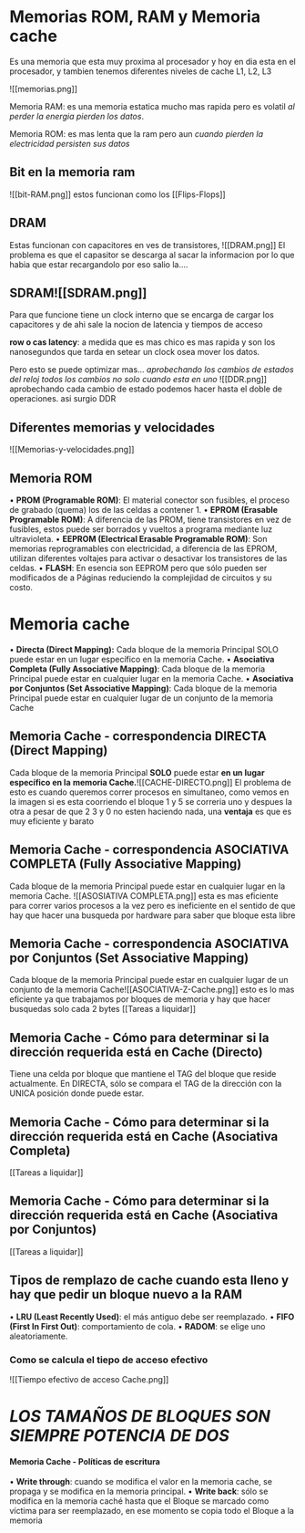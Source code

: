 # Memorias ROM, RAM y Memoria cache
Es una memoria que esta muy proxima al procesador y hoy en dia esta en el procesador, y tambien tenemos diferentes niveles de cache L1, L2, L3

![[memorias.png]]

Memoria RAM: es una memoria estatica mucho mas rapida pero es volatil *al perder la energia pierden los datos*.

Memoria ROM: es mas lenta que la ram pero aun *cuando pierden la electricidad persisten sus datos*

## Bit en la memoria ram
![[bit-RAM.png]]
	 estos funcionan como los [[Flips-Flops]]

## DRAM
Estas funcionan con capacitores en ves de transistores, 
![[DRAM.png]]
	El problema es que el capasitor se descarga al sacar la informacion por lo que habia que estar recargandolo por eso salio la....
## SDRAM![[SDRAM.png]]
Para que funcione tiene un clock interno que se encarga de cargar los capacitores y de ahi sale la nocion de latencia y tiempos de acceso 

**row o cas latency**: a medida que es mas chico es mas rapida y son los nanosegundos que tarda en setear un clock osea mover los datos. 

Pero esto se puede optimizar mas... *aprobechando los cambios de estados del reloj todos los cambios no solo cuando esta en uno* ![[DDR.png]]
aprobechando cada cambio de estado podemos hacer hasta el doble de operaciones. asi surgio DDR 

## Diferentes memorias y velocidades 
![[Memorias-y-velocidades.png]]

## Memoria ROM 
• **PROM (Programable ROM)**: El material conector son fusibles, el proceso de grabado (quema) los de las celdas a contener 1.
• **EPROM (Erasable Programable ROM)**: A diferencia de las PROM, tiene transistores en vez de fusibles, estos puede ser borrados y vueltos a programa mediante luz ultravioleta.
• **EEPROM (Electrical Erasable Programable ROM)**: Son memorias reprogramables con electricidad, a diferencia de las EPROM, utilizan diferentes voltajes para activar o desactivar los transistores de las celdas.
• **FLASH**: En esencia son EEPROM pero que sólo pueden ser modificados de a Páginas reduciendo la complejidad de circuitos y su costo.


# Memoria cache
• **Directa (Direct Mapping):** Cada bloque de la memoria Principal SOLO puede estar en un lugar específico en la memoria Cache.
• **Asociativa Completa (Fully Associative Mapping)**: Cada bloque de la memoria Principal puede estar en cualquier lugar en la memoria Cache.
• **Asociativa por Conjuntos (Set Associative Mapping)**: Cada bloque de la memoria Principal puede estar en cualquier lugar de un conjunto de la memoria Cache

## Memoria Cache - correspondencia DIRECTA (Direct Mapping)
Cada bloque de la memoria Principal **SOLO** puede estar **en un lugar específico en la**
**memoria Cache.**![[CACHE-DIRECTO.png]]
El problema de esto es cuando queremos correr procesos en simultaneo, como vemos en la imagen si es esta coorriendo el bloque 1 y 5 se correria uno y despues la otra a pesar de que 2 3 y 0 no esten haciendo nada, una **ventaja** es que es muy eficiente y barato 

## Memoria Cache - correspondencia ASOCIATIVA COMPLETA (Fully Associative Mapping)
Cada bloque de la memoria Principal puede estar en cualquier lugar en la memoria Cache.
![[ASOSIATIVA COMPLETA.png]]
esta es mas eficiente para correr varios procesos a la vez pero es ineficiente en el sentido de que hay que hacer una busqueda por hardware para saber que bloque esta libre 

## Memoria Cache - correspondencia ASOCIATIVA por Conjuntos (Set Associative Mapping)
Cada bloque de la memoria Principal puede estar en cualquier lugar de un conjunto de la memoria Cache![[ASOCIATIVA-Z-Cache.png]]
esto es lo mas eficiente ya que trabajamos por bloques de memoria y hay que hacer busquedas solo cada 2 bytes [[Tareas a liquidar]]

## Memoria Cache - Cómo para determinar si la dirección requerida está en Cache (Directo)
Tiene una celda por bloque que mantiene el TAG del bloque que reside actualmente. En DIRECTA, sólo se compara el TAG de la dirección con la UNICA posición donde puede estar.

## Memoria Cache - Cómo para determinar si la dirección requerida está en Cache (Asociativa Completa)
[[Tareas a liquidar]]

## Memoria Cache - Cómo para determinar si la dirección requerida está en Cache (Asociativa por Conjuntos)
[[Tareas a liquidar]]

## Tipos de remplazo de cache cuando esta lleno y hay que pedir un bloque nuevo a la RAM
• **LRU (Least Recently Used)**: el más antiguo debe ser reemplazado.
• **FIFO (First In First Out)**: comportamiento de cola.
• **RADOM**: se elige uno aleatoriamente.

### Como se calcula el tiepo de acceso efectivo 
![[Tiempo efectivo de acceso Cache.png]]

# ***LOS TAMAÑOS DE BLOQUES SON SIEMPRE POTENCIA DE DOS***

#### Memoria Cache - Políticas de escritura
• **Write through**: cuando se modifica el valor en la memoria cache, se propaga y se modifica en la memoria principal.
	• **Write back**: sólo se modifica en la memoria caché hasta que el Bloque se marcado como víctima para ser reemplazado, en ese momento se copia todo el Bloque a la memoria
